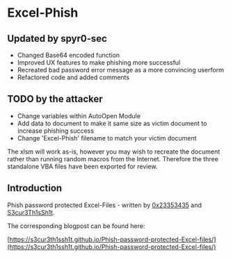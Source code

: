 # Excel-Phish

## Updated by spyr0-sec
- Changed Base64 encoded function 
- Improved UX features to make phishing more successful
- Recreated bad password error message as a more convincing userform
- Refactored code and added comments

## TODO by the attacker
- Change variables within AutoOpen Module
- Add data to document to make it same size as victim document to increase phishing success
- Change 'Excel-Phish' filename to match your victim document

The xlsm will work as-is, however you may wish to recreate the document rather than running random macros from the Internet. Therefore the three standalone VBA files have been exported for review. 

## Introduction

Phish password protected Excel-Files - written by [0x23353435](https://github.com/0x23353435) and [S3cur3Th1sSh1t](https://github.com/S3cur3Th1sSh1t).

The corresponding blogpost can be found here:

[https://s3cur3th1ssh1t.github.io/Phish-password-protected-Excel-files/](https://s3cur3th1ssh1t.github.io/Phish-password-protected-Excel-files/)